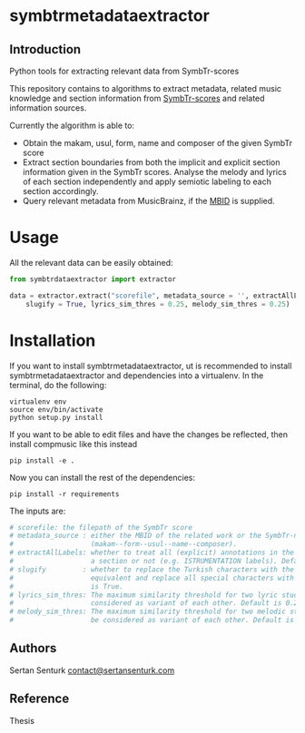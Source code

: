 symbtrmetadataextractor
===========

Introduction
------------
Python tools for extracting relevant data from SymbTr-scores

This repository contains to algorithms to extract metadata, related music knowledge and section information from [SymbTr-scores](https://github.com/MTG/SymbTr) and related information sources. 

Currently the algorithm is able to:
- Obtain the makam, usul, form, name and composer of the given SymbTr score
- Extract section boundaries from both the implicit and explicit section information given in the SymbTr scores. Analyse the melody and lyrics of each section independently and apply semiotic labeling to each section accordingly.
- Query relevant metadata from MusicBrainz, if the [MBID](https://musicbrainz.org/doc/MusicBrainz_Identifier) is supplied.

Usage
=======
All the relevant data can be easily obtained:

```python
from symbtrdataextractor import extractor

data = extractor.extract("scorefile", metadata_source = '', extractAllLabels = False, 
    slugify = True, lyrics_sim_thres = 0.25, melody_sim_thres = 0.25)
```

Installation
============

If you want to install symbtrmetadataextractor, ut is recommended to install symbtrmetadataextractor and dependencies into a virtualenv. In the terminal, do the following:

    virtualenv env
    source env/bin/activate
    python setup.py install

If you want to be able to edit files and have the changes be reflected, then
install compmusic like this instead

    pip install -e .

Now you can install the rest of the dependencies:

    pip install -r requirements

The inputs are:
```python
# scorefile: the filepath of the SymbTr score
# metadata_source :	either the MBID of the related work or the SymbTr-name 
#					(makam--form--usul--name--composer).
# extractAllLabels: whether to treat all (explicit) annotations in the lyrics as 
#					a section or not (e.g. ISTRUMENTATION labels). Default is False.
# slugify		  : whether to replace the Turkish characters with the ASCII 
#					equivalent and replace all special characters with "-". Default 
#				    is True.
# lyrics_sim_thres: The maximum similarity threshold for two lyric stuctures to be 
#					considered as variant of each other. Default is 0.25.
# melody_sim_thres: The maximum similarity threshold for two melodic stuctures to 
#					be considered as variant of each other. Default is 0.25.
```

Authors
-------
Sertan Senturk
contact@sertansenturk.com

Reference
-------
Thesis